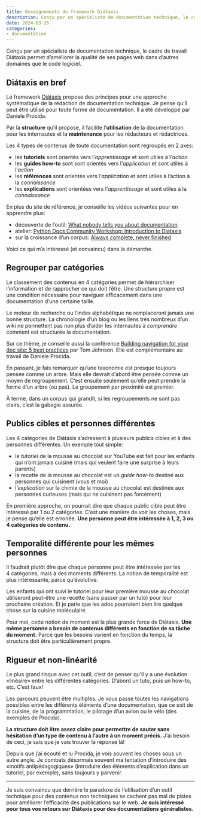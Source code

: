 ```yaml
---
title: Enseignements du framework Diátaxis
description: Conçu par un spécialiste de documentation technique, le cadre de travail Diátaxis permet d’améliorer la qualité de ses pages web dans d’autres domaines que le code logiciel.
date: 2024-03-25
categories:
- documentation
---
```


Conçu par un spécialiste de documentation technique, le cadre de travail Diátaxis permet d’améliorer la qualité de ses pages web dans d’autres domaines que le code logiciel.

## Diátaxis en bref

Le framework [Diátaxis](https://diataxis.fr/) propose des principes pour une approche systématique de la rédaction de documentation technique. Je pense qu’il peut être utilisé pour toute forme de documentation. Il a été développé par Daniele Procida.

Par la **structure** qu’il propose, il facilite l’**utilisation** de la documentation pour les internautes et la **maintenance** pour les rédacteurs et rédactrices.

Les 4 types de contenus de toute documentation sont regroupés en 2 axes:

- les **tutoriels** sont orientés vers l’*apprentissage* et sont utiles à l’*action*
- les **guides how-to** sont sont orientés vers l’*application* et sont utiles à l’*action*
- les **références** sont orientés vers l’*application* et sont utiles à l’action à la *connaissance*
- les **explications** sont orientées vers l’*apprentissage* et sont utiles à la *connaissance*

En plus du site de référence, je conseille les vidéos suivantes pour en apprendre plus:

- découverte de l’outil: [What nobody tells you about documentation](https://www.youtube.com/watch?v=t4vKPhjcMZg)
- atelier: [Python Docs Community Workshop: Introduction to Diataxis](https://www.youtube.com/watch?v=710uQqIqsWk)
- sur la croissance d’un corpus: [Always complete, never finished](https://www.youtube.com/watch?v=Wc7n7uIg4AM)

Voici ce qui m’a intéressé (et convaincu) dans la démarche.

## Regrouper par catégories

Le classement des contenus en 4 catégories permet de hiérarchiser l’information et de rapprocher ce qui doit l’être. Une structure propre est une condition nécessaire pour naviguer efficacement dans une documentation d’une certaine taille.

Le moteur de recherche ou l’index alphabétique ne remplaceront jamais une bonne structure. La chronologie d’un blog ou les liens très nombreux d’un wiki ne permettent pas non plus d’aider les internautes à *comprendre* comment est structurée la documentation.

Sur ce thème, je conseille aussi la conférence [Building navigation for your doc site: 5 best practices](https://www.writethedocs.org/videos/na/2017/building-navigation-for-your-doc-site-5-best-practices-tom-johnson/) par Tom Johnson. Elle est complémentaire au travail de Daniele Procida.

En passant, je fais remarquer qu’une taxonomie est presque toujours pensée comme un arbre. Mais elle devrait d’abord être pensée comme un moyen de regroupement. C’est ensuite seulement qu’elle peut prendre la forme d’un arbre (ou pas). Le groupement par proximité est premier.

À terme, dans un corpus qui grandit, si les regroupements ne sont pas clairs, c’est la gabegie assurée.

## Publics cibles et personnes différentes

Les 4 catégories de Diátaxis s’adressent à plusieurs publics cibles et à des personnes différentes. Un exemple tout simple:

- le *tutoriel* de la mousse au chocolat sur YouTube est fait pour les enfants qui n’ont jamais cuisiné (mais qui veulent faire une surprise à leurs parents)
- la recette de la mousse au chocolat est un *guide how-to* destiné aux personnes qui cuisinent (vous et moi)
- l’*explication* sur la chimie de la mousse au chocolat est destinée aux personnes curieuses (mais qui ne cuisinent pas forcément)

En première approche, on pourrait dire que chaque public cible peut être intéressé par 1 ou 2 catégories. C’est une manière de voir les choses, mais je pense qu’elle est erronée. **Une personne peut être intéressée à 1, 2, 3 ou 4 catégories de contenu.**

## Temporalité différente pour les mêmes personnes

Il faudrait plutôt dire que chaque personne peut être intéressée par les 4 catégories, mais à des moments différents. La notion de temporalité est plus intéressante, parce qu’évolutive.

Les enfants qui ont suivi le tutoriel pour leur première mousse au chocolat utiliseront peut-être une recette (sans passer par un tuto) pour leur prochaine création. Et je parie que les ados pourraient bien lire quelque chose sur la cuisine moléculaire.

Pour moi, cette notion de moment est la plus grande force de Diátaxis. **Une même personne a besoin de contenus différents en fonction de sa tâche du moment.** Parce que les besoins varient en fonction du temps, la structure doit être particulièrement propre.

## Rigueur et non-linéarité

Le plus grand risque avec cet outil, c’est de penser qu’il y a une évolution «linéaire» entre les différentes catégories. D’abord un tuto, puis un how-to, etc. C’est faux!

Les parcours peuvent être multiples. Je vous passe toutes les navigations possibles entre les différents éléments d’une documentation, que ce soit de la cuisine, de la programmation, le pilotage d’un avion ou le vélo (des exemples de Procida).

**La structure doit être assez claire pour permettre de sauter sans hésitation d’un type de contenu à l’autre à un moment précis.** J’ai besoin de ceci, je sais que je vais trouver la réponse là!

Depuis que j’ai écouté et lu Procida, je vois souvent les choses sous un autre angle. Je combats désormais souvent ma tentation d’introduire des «motifs antipédagogiques» (introduire des éléments d’explication dans un tutoriel, par exemple), sans toujours y parvenir.

----

Je suis convaincu que derrière le paradoxe de l’utilisation d’un outil technique pour des contenus non techniques se cachent pas mal de pistes pour améliorer l’efficacité des publications sur le web. **Je suis intéressé pour tous vos retours sur Diátaxis pour des documentations généralistes.**
